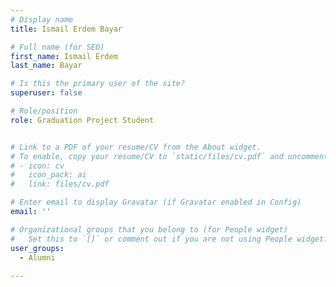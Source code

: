 ```yaml
---
# Display name
title: Ismail Erdem Bayar

# Full name (for SEO)
first_name: Ismail Erdem
last_name: Bayar

# Is this the primary user of the site?
superuser: false

# Role/position
role: Graduation Project Student 


# Link to a PDF of your resume/CV from the About widget.
# To enable, copy your resume/CV to `static/files/cv.pdf` and uncomment the lines below.
# - icon: cv
#   icon_pack: ai
#   link: files/cv.pdf

# Enter email to display Gravatar (if Gravatar enabled in Config)
email: ''

# Organizational groups that you belong to (for People widget)
#   Set this to `[]` or comment out if you are not using People widget.
user_groups:
  - Alumni
 
---
```

